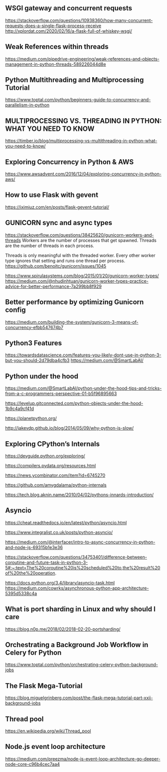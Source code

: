 WSGI gateway and concurrent requests
---

https://stackoverflow.com/questions/10938360/how-many-concurrent-requests-does-a-single-flask-process-receive
http://xplordat.com/2020/02/16/a-flask-full-of-whiskey-wsgi/


Weak References within threads
---

https://medium.com/pipedrive-engineering/weak-references-and-objects-management-in-python-threads-589226044d8e


Python Multithreading and Multiprocessing Tutorial
---

https://www.toptal.com/python/beginners-guide-to-concurrency-and-parallelism-in-python


MULTIPROCESSING VS. THREADING IN PYTHON: WHAT YOU NEED TO KNOW
---
https://timber.io/blog/multiprocessing-vs-multithreading-in-python-what-you-need-to-know/


Exploring Concurrency in Python & AWS
---
https://www.awsadvent.com/2016/12/04/exploring-concurrency-in-python-aws/


How to use Flask with gevent
---
https://iximiuz.com/en/posts/flask-gevent-tutorial/



GUNICORN  sync and async types
---
https://stackoverflow.com/questions/38425620/gunicorn-workers-and-threads
Workers are the number of processes that get spawned. Threads are the number of threads in each process.

Threads is only meaningful with the threaded worker. Every other worker type ignores that setting and runs one thread per process.
https://github.com/benoitc/gunicorn/issues/1045

https://www.spirulasystems.com/blog/2015/01/20/gunicorn-worker-types/
https://medium.com/@nhudinhtuan/gunicorn-worker-types-practice-advice-for-better-performance-7a299bb8f929




Better performance by optimizing Gunicorn config
---
https://medium.com/building-the-system/gunicorn-3-means-of-concurrency-efbb547674b7

Python3 Features
--
https://towardsdatascience.com/features-you-likely-dont-use-in-python-3-but-you-should-2d79dba4cfb3
https://medium.com/@SmartLabAI/

Python under the hood 
--

https://medium.com/@SmartLabAI/python-under-the-hood-tips-and-tricks-from-a-c-programmers-perspective-01-b5f96895663

https://levelup.gitconnected.com/python-objects-under-the-hood-1b9c4a9cf41d

https://planetpython.org/

http://jakevdp.github.io/blog/2014/05/09/why-python-is-slow/



Exploring CPython’s Internals
--
https://devguide.python.org/exploring/

https://compilers.pydata.org/resources.html

https://news.ycombinator.com/item?id=6745270

https://github.com/amygdalama/python-internals

https://tech.blog.aknin.name/2010/04/02/pythons-innards-introduction/




Asyncio
--
https://cheat.readthedocs.io/en/latest/python/asyncio.html

https://www.integralist.co.uk/posts/python-asyncio/

https://medium.com/@interfacer/intro-to-async-concurrency-in-python-and-node-js-69315b1e3e36

https://stackoverflow.com/questions/34753401/difference-between-coroutine-and-future-task-in-python-3-5#:~:text=The%20coroutine%20is%20scheduled%20to,the%20result%20of%20the%20operation.

https://docs.python.org/3.4/library/asyncio-task.html
https://medium.com/cowrks/asynchronous-python-app-architecture-5395d5338c4a




What is port sharding in Linux and why should I care
--
https://blog.n0p.me/2018/02/2018-02-20-portsharding/

Orchestrating a Background Job Workflow in Celery for Python
--
https://www.toptal.com/python/orchestrating-celery-python-background-jobs

The Flask Mega-Tutorial 
--
https://blog.miguelgrinberg.com/post/the-flask-mega-tutorial-part-xxii-background-jobs


Thread pool
---
https://en.wikipedia.org/wiki/Thread_pool


Node.js event loop architecture
---
https://medium.com/preezma/node-js-event-loop-architecture-go-deeper-node-core-c96b4cec7aa4

